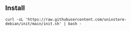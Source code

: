 ## Install

```
curl -sL 'https://raw.githubusercontent.com/unixstore-debian/init/main/init.sh' | bash -
```
